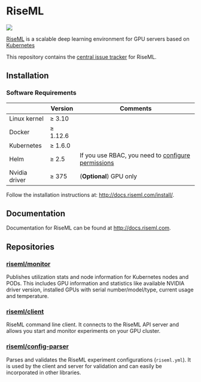# RiseML

<img src="https://cdn.riseml.com/img/banner_github_blueprint.png" />

[RiseML](https://riseml.com) is a scalable deep learning environment for GPU servers based on [Kubernetes](https://kubernetes.io)

This repository contains the [central issue tracker](https://github.com/riseml/riseml/issues) for RiseML.

## Installation

### Software Requirements

|               | Version   | Comments                |
| ------------- | --------- | ----------------------- |
| Linux kernel  | ≥ 3.10    |                         |
| Docker        | ≥ 1.12.6  |                         |
| Kubernetes    | ≥ 1.6.0   |                         |
| Helm          | ≥ 2.5     | If you use RBAC, you need to [configure permissions](http://docs.riseml.com/install/kubernetes.html#helm-setup) |
| Nvidia driver | ≥ 375     | (**Optional**) GPU only |

Follow the installation instructions at: <http://docs.riseml.com/install/>.

## Documentation

Documentation for RiseML can be found at <http://docs.riseml.com>.

## Repositories

### [riseml/monitor](https://github.com/riseml/monitor)

Publishes utilization stats and node information for Kubernetes nodes and PODs.
This includes GPU information and statistics like available NVIDIA driver version, installed GPUs with serial number/model/type, current  usage and temperature.

### [riseml/client](https://github.com/riseml/client)

RiseML command line client. It connects to the RiseML API server and allows you start and monitor experiments on your GPU cluster.

### [riseml/config-parser](https://github.com/riseml/config-parser)

Parses and validates the RiseML experiment configurations (`riseml.yml`).
It is used by the client and server for validation and can easily be incorporated in other libraries.
